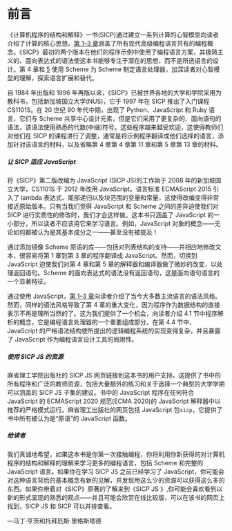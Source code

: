 

# 前言

《计算机程序的结构和解释》一书(SICP)通过建立一系列计算的心智模型向读者介绍了计算的核心思想。[第 1–3 章](c001.xhtml)涵盖了所有现代高级编程语言共有的编程概念。《SICP》最初的两个版本在他们的程序示例中使用了编程语言方案，其极简主义的、面向表达式的语法使这本书能够专注于潜在的思想，而不是所选语言的设计。第 4 章和 [5](c005.xhtml) 使用 Scheme 为 Scheme 制定语言处理器，加深读者对心智模型的理解，探索语言扩展和替代。

自 1984 年出版和 1996 年再版以来，《SICP》已被世界各地的大学和学院采用为教科书，包括新加坡国立大学(NUS)，它于 1997 年在 SICP 推出了入门课程 CS1101S。在 20 世纪 90 年代中期，出现了 Python、JavaScript 和 Ruby 语言，它们与 Scheme 共享中心设计元素，但是它们采用了更复杂的、面向语句的语法，该语法使用熟悉的代数(中缀)符号。这些程序越来越受欢迎，这使得教师们对他们在 SICP 的课程进行了调整，通常是将示例程序翻译成他们选择的语言，添加针对该语言的材料，以及省略第 4 章第 4 章第 11 章和第 5 章第 13 章的材料。

##### 让 SICP 适应 JavaScript

将《SICP》第二版改编为 JavaScript (SICP JS)的工作始于 2008 年的新加坡国立大学，CS1101S 于 2012 年改用 JavaScript。语言标准 ECMAScript 2015 引入了 lambda 表达式、尾部递归以及块范围的变量和常量，这使得改编变得非常接近原始版本。只有当我们觉得 JavaScript 和 Scheme 之间的差异迫使我们对 SICP 进行实质性的修改时，我们才会这样做。这本书只涵盖了 JavaScript 的一小部分，所以读者不应该用它来学习语言。例如，JavaScript 对象的概念——无论如何都被认为是其基本成分之一——甚至没有被提及！

通过添加镜像 Scheme 原语的库——包括对列表结构的支持——并相应地修改文本，很容易将第 1 章到第 3 章的程序翻译成 JavaScript。然而，切换到 JavaScript 迫使我们对第 4 章和第 5 章的解释器和编译器做了微妙的改变，以处理返回语句。Scheme 的面向表达式的语法没有返回语句，这是面向语句语言的一个显著特征。

通过使用 JavaScript，[第 1–3 章](c001.xhtml)向读者介绍了当今大多数主流语言的语法风格。然而，同样的语法风格导致了第 4 章的重大变化，因为程序作为数据结构的直接表示不再是理所当然的了。这为我们提供了一个机会，向读者介绍 4.1 节中程序解析的概念，它是编程语言处理器的一个重要组成部分。在第 4.4 节中，JavaScript 的严格语法结构使所提出的逻辑编程系统的实现变得复杂，并且暴露了 JavaScript 作为编程语言设计工具的局限性。

##### 使用 SICP JS 的资源

麻省理工学院出版社的 SICP JS 网页链接到这本书的用户支持。这提供了书中的所有程序和广泛的教师资源，包括大量额外的练习和关于选择一个典型的大学学期可以涵盖的 SICP JS 子集的建议。书中的 JavaScript 程序在任何符合 JavaScript 的 ECMAScript 2020 规范(ECMA 2020)的 JavaScript 解释器中以推荐的严格模式运行。麻省理工出版社的网页包括 JavaScript 包`sicp`，它提供了书中所有被认为是“原语”的 JavaScript 函数。

##### 给读者

我们真诚地希望，如果这本书是你第一次接触编程，你将利用你新获得的对计算机程序的结构和解释的理解来学习更多的编程语言，包括 Scheme 和完整的 JavaScript 语言。如果你在学习 SICP JS 之前已经学习了 JavaScript，你可能会对这种语言背后的基本概念有新的见解，并发现用这么少的资源可以获得这么多的东西。如果你带着对《SICP》原著的了解来到《SICP JS 》,你可能会喜欢看到以新的形式呈现的熟悉的观点——并且可能会欣赏在线比较版，可以在该书的网页上找到，SICP JS 和 SICP 可以并排查看。

—马丁·亨茨和托拜厄斯·里格斯塔德